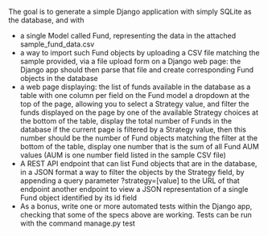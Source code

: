 The goal is to generate a simple Django application with simply SQLite as the database, and with

* a single Model called Fund, representing the data in the attached sample_fund_data.csv
* a way to import such Fund objects by uploading a CSV file matching the sample provided, via a file upload form on a Django web page: the Django app should then parse that file and create corresponding Fund objects in the database
* a web page displaying:
the list of funds available in the database as a table with one column per field on the Fund model
a dropdown at the top of the page, allowing you to select a Strategy value, and filter the funds displayed on the page by one of the available Strategy choices
at the bottom of the table, display the total number of Funds in the database
if the current page is filtered by a Strategy value, then this number should be the number of Fund objects matching the filter
at the bottom of the table, display one number that is the sum of all Fund AUM values (AUM is one number field listed in the sample CSV file)
* A REST API endpoint that can
list Fund objects that are in the database, in a JSON format
a way to filter the objects by the Strategy field, by appending a query parameter ?strategy=[value] to the URL of that endpoint
another endpoint to view a JSON representation of a single Fund object identified by its id field
* As a bonus, write one or more automated tests within the Django app, checking that some of the specs above are working. Tests can be run with the command manage.py test
